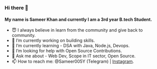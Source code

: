 ### Hi there 👋

<!--
**Sameer005Y/Sameer005Y** is a ✨ _special_ ✨ repository because its `README.md` (this file) appears on your GitHub profile.

Here are some ideas to get you started:
-->
#### My name is Sameer Khan and currently I am a 3rd year B.tech Student.

- 😇 I always believe in learn from the community and give back to community.
- 🔭 I’m currently working on building skills.
- 🌱 I’m currently learning - DSA with Java, Node.js, Devops.
- 🤔 I’m looking for help with Open Source Contributions.
- 💬 Ask me about - Web Dev, Scope in IT sector, Open Source.
- 📫 How to reach me: @Sameer005Y (Telegram) | [Instagram](https://www.instagram.com/sameer1389saifi/).
